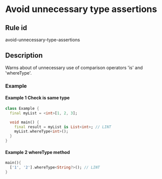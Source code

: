 # Avoid unnecessary type assertions

## Rule id

avoid-unnecessary-type-assertions

## Description
Warns about of unnecessary use of comparison operators 'is' and 'whereType'.

### Example

#### Example 1 Check is same type

```dart
class Example {
  final myList = <int>[1, 2, 3];

  void main() {
    final result = myList is List<int>; // LINT
    myList.whereType<int>();
  }
}
```

#### Example 2 whereType method

```dart
main(){
  ['1', '2'].whereType<String?>(); // LINT
}
```
